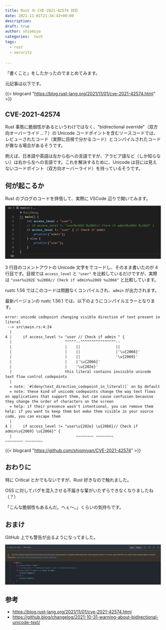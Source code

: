 ```yaml
---
title: Rust の CVE-2021-42574 対応
date: 2021-11-01T21:34:43+09:00
description:
draft: true
author: shiomiya
categories:  tech
tags:
  - rust
  - security

---
```


「書くこと」をしたかったのでまとめてみます。

元記事は以下です。

{{< blogcard "https://blog.rust-lang.org/2021/11/01/cve-2021-42574.html" >}}

## CVE-2021-42574

Rust 事態に脆弱性があるというわけではなく、"bidirectional override"（双方向オーバーライド...？）の Unicode コードポイントを含むソースコードでは、レビューされたコード（実際に目視で分かるコード）とコンパイルされたコードが異なる場合があるそうです。

例えば、日本語や英語は左から右への言語ですが、アラビア語など（しか知らない）は右から左への言語です。これを解決するために、Unicode は目には見えないコードポイント（双方向オーバーライド）を持っているそうです。

## 何が起こるか

Rust のブログのコードを拝借して、実際に VSCode 辺りで開いてみます。

![](2021-11-01-21-51-02.png)

3 行目のコメントアウトの Unicode 文字をでコードし、そのまま書いたのが 4 行目です。目視では `access_level` と `"user"` を比較しているだけですが、実際は `"user%u202E %u2066// Check if admin%u2069 %u2066"` と比較しています。

rustc 1.56 ではこのコードは問題なくコンパイルされ、`admin` が出力されます。

最新バージョンの rustc 1.56.1 では、以下のようにコンパイルエラーとなります。

```
error: unicode codepoint changing visible direction of text present in literal
 --> src\main.rs:4:24
  |
4 |     if access_level != "user // Check if admin " {
  |                        ^^^^^--^^^^^^^^^^^^^^^^--
  |                        |    ||                ||
  |                        |    ||                |'\u{2066}'
  |                        |    ||                '\u{2069}'
  |                        |    |'\u{2066}'
  |                        |    '\u{202e}'
  |                        this literal contains invisible unicode text flow control codepoints
  |
  = note: `#[deny(text_direction_codepoint_in_literal)]` on by default
  = note: these kind of unicode codepoints change the way text flows on applications that support them, but can cause confusion becausse they change the order of characters on the screen
  = help: if their presence wasn't intentional, you can remove them
help: if you want to keep them but make them visible in your source code, you can escape them
  |
4 |     if access_level != "user\u{202e} \u{2066}// Check if admin\u{2069} \u{2066}" {
  |                             ~~~~~~~~ ~~~~~~~~                 ~~~~~~~~ ~~~~~~~~
```

{{< blogcard "https://github.com/shiomiyan/CVE-2021-42574" >}}

## おわりに

特に Critical とかでもないですが、Rust 好きなので触れました。

OSS に対してバグを混入させる不届きな輩がいたずらできなくなりましたね（？）

「こんな脆弱性もあるんだ。へぇ～。」くらいの気持ちです。

## おまけ

GitHub 上でも警告が出るようになってました。

![](2021-11-01-22-06-37.png)

## 参考

- https://blog.rust-lang.org/2021/11/01/cve-2021-42574.html
- https://github.blog/changelog/2021-10-31-warning-about-bidirectional-unicode-text/